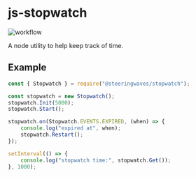 # js-stopwatch

![workflow](https://github.com/github/docs/actions/workflows/test.yml/badge.svg)

A node utility to help keep track of time.

## Example

```js
const { Stopwatch } = require("@steeringwaves/stopwatch");

const stopwatch = new Stopwatch();
stopwatch.Init(5000);
stopwatch.Start();

stopwatch.on(Stopwatch.EVENTS.EXPIRED, (when) => {
	console.log("expired at", when);
	stopwatch.Restart();
});

setInterval(() => {
	console.log("stopwatch time:", stopwatch.Get());
}, 1000);
```
